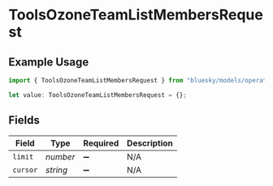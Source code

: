 # ToolsOzoneTeamListMembersRequest

## Example Usage

```typescript
import { ToolsOzoneTeamListMembersRequest } from "bluesky/models/operations";

let value: ToolsOzoneTeamListMembersRequest = {};
```

## Fields

| Field              | Type               | Required           | Description        |
| ------------------ | ------------------ | ------------------ | ------------------ |
| `limit`            | *number*           | :heavy_minus_sign: | N/A                |
| `cursor`           | *string*           | :heavy_minus_sign: | N/A                |